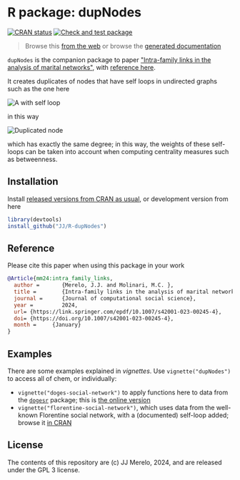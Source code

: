 # R package: dupNodes  <!-- badges: start -->
  [![CRAN status](https://www.r-pkg.org/badges/version/dupNodes)](https://CRAN.R-project.org/package=dupNodes)
[![Check and test package](https://github.com/JJ/R-dupNodes/actions/workflows/R-stuff.yml/badge.svg)](https://github.com/JJ/R-dupNodes/actions/workflows/R-stuff.yml)
  <!-- badges: end -->

> Browse this [from the web](https://jj.github.io/R-dupNodes/) or browse the
> [generated documentation](https://jj.github.io/R-dupNodes/docs/)

`dupNodes` is the companion package to paper ["Intra-family links in the analysis
of marital networks"](https://doi.org/10.1007/s42001-023-00245-4), with
[reference here](inst/REFERENCES.bib).

It creates duplicates of nodes that have self loops in undirected graphs such as
the one here

![A with self loop](img/self-loops.png)

in this way

![Duplicated node](img/dup-nodes.png)

which has exactly the same degree; in this way, the weights of these self-loops
can be taken into account when computing centrality measures such as
betweenness.

## Installation

Install [released versions from CRAN as
usual](https://cran.r-project.org/package=dupNodes), or
development version from here

```R
library(devtools)
install_github("JJ/R-dupNodes")
```

## Reference

Please cite this paper when using this package in your work

```bibtex
@Article{mm24:intra_family_links,
  author =       {Merelo, J.J. and Molinari, M.C. },
  title =        {Intra-family links in the analysis of marital networks},
  journal =      {Journal of computational social science},
  year =         2024,
  url= {https://link.springer.com/epdf/10.1007/s42001-023-00245-4},
  doi= {https://doi.org/10.1007/s42001-023-00245-4},
  month =     {January}
}
```

## Examples

There are some examples explained in *vignettes*. Use `vignette("dupNodes")` to
access all of chem, or individually:

* `vignette("doges-social-network")` to apply functions here to data from the
   [`dogesr`](https://cran.r-project.org/package=dogesr) package; this is [the online
  version](https://cran.r-project.org/package=dupNodes/vignettes/doges-social-network.html)
* `vignette("florentine-social-network")`, which uses data from the well-known
  Florentine social network, with a (documented) self-loop added; browse it [in CRAN](https://cran.r-project.org/package=dupNodes/vignettes/florentine-social-network.html)

## License

The contents of this repository are (c) JJ Merelo, 2024, and are released under
the GPL 3 license.

